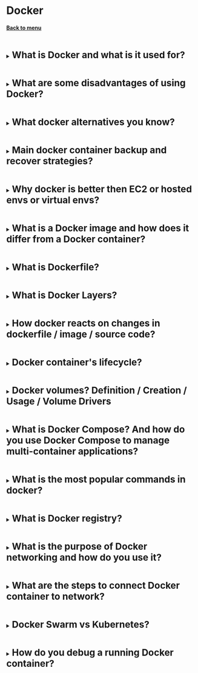 <h1>Docker</h1> 
<h4> 

[Back to menu](..%2FMenu.md)

</h4>

[//]: # (What is Docker and what is it used for?)
<br>
<details>
    <summary>
        <b><big><big><big>
            What is Docker and what is it used for?
        </big></big></big></b>
    </summary>

The main idea behind Docker is to create
independent and isolated lightweight and fast
environments.

**Isolation:** Docker allows users to create
isolated environments, called containers,
to launch and deploy applications

**Portability** This means
you can launch your container on any system.

**Efficiency:** Docker is lightweight and fast.
It shares the resources of the host machine
to run its environments.

**Development Lifecycle:**
It’s great for continuous integration and continuous
delivery (CI/CD) workflows.

**Deployment:** Docker makes it easier to
deploy your project on your server in order to put it online.
Docker makes it easier to deploy your project on your server
in order to put it online1.

</details>

[//]: # (What are some disadvantages of using Docker?)
<br>
<details>
    <summary>
        <b><big><big><big>
            What are some disadvantages of using Docker?
        </big></big></big></b>
    </summary>

While Docker has many advantages,
it also has some limitations. Here are a few:

- **Complexity of knowledge and integration:**
  can be a problem for who are new to Docker

- **Framework Dependency.**
    - **Missing Features:** Docker is still under active
      development, and there are many feature requests in progress.
    - **You can't switch quickly** to another framework
      in case if you need additional features.

- **Data Persistence:** If a container goes down,
  it needs a backup and recovery strategy.

- **Performance**: Docker containers are smaller
  and require fewer resources than a virtual machine.
  However, Docker by itself will use as much system resources
  as the system will allow.

- **Security:** While Docker containers are isolated,
  all containers share access to a single host operating system.
  This means that if a container is compromised,
  there’s a risk that the malicious code could gain
  access to the host system.

</details>

[//]: # (What docker alternatives you know?)
<br>
<details>
    <summary>
        <b><big><big><big>
            What docker alternatives you know?
        </big></big></big></b>
    </summary>

Podman // Containerd // Rancher

</details>

[//]: # (Main docker container backup 
        and recover strategies?)
<br>
<details>
    <summary>
        <b><big><big><big>
            Main docker container backup 
            and recover strategies?
        </big></big></big></b>
    </summary>

- **Committing Containers to an Image:**
  // docker container commit // command
  to store container filesystem changes
  and some of the container’s configuration
- Backing Up Volumes Separately
- Pushing Images
- Saving Images to a Local Tar File
- Re-creating Containers from Docker hub and Local tar

</details>

[//]: # (Why docker is better then EC2 
        or hosted envs or virtual envs?)
<br>
<details>
    <summary>
        <b><big><big><big>
            Why docker is better then EC2 
            or hosted envs or virtual envs?
        </big></big></big></b>
    </summary>

- Docker is a part of machine that uses reserved resources
  (in that concept on one ec2 can be stored lots of containers)

- Containers are lightweight piece of software
  that contains all parts to run application

- Docker containers are less resource-intensive
  than virtual machines.

- Docker containers are portable and provide
  an environment throughout the software
  development life cycle of the application.

</details>

[//]: # (What is a Docker image and 
        how does it differ from a Docker container?)
<br>
<details>
    <summary>
        <b><big><big><big>
            What is a Docker image and 
            how does it differ from a Docker container?
        </big></big></big></b>
    </summary>

**Docker Image:**

- A Docker image is an immutable (unchangeable) file
  that contains the source code, libraries, dependencies,
  tools, and other files needed for an application to run.
- Docker images are sometimes referred to as snapshots.
- When you change the initial state of an image
  and save the existing state, you create a new template
  with an additional layer on top of it.

Docker Container:

- A Docker container is a virtualized run-time environment
  where users can isolate applications from the
  underlying system.
- A container is a running instance of an image.

</details>

[//]: # (What is Dockerfile?)
<br>
<details>
    <summary>
        <b><big><big><big>
            What is Dockerfile?
        </big></big></big></b>
    </summary>

A Dockerfile is a text document that contains all
the commands a user could call on the command
line to assemble an image

</details>

[//]: # (What is Docker Layers?)
<br>
<details>
    <summary>
        <b><big><big><big>
            What is Docker Layers?
        </big></big></big></b>
    </summary>

Docker uses the concept of “layers” to build images.
Each layer is a set of changes that have
been made to the file system.
When you create a Dockerfile and run it,
each command in the Dockerfile creates a new layer.

These layers are stacked on top of each other
to create the final Docker image.
If you make changes to the Dockerfile,
Docker will rebuild only the changed layer
and all layers after it. This is called layer caching.

</details>

[//]: # (How docker reacts on changes in dockerfile / image / source code?)
<br>
<details>
    <summary>
        <b><big><big><big>
            How docker reacts on changes in dockerfile / image / source code?
        </big></big></big></b>
    </summary>

- **Dockerfile:** When you make changes to a Dockerfile and then run docker build,
  Docker starts building a new Docker image according to the instructions
  in the Dockerfile.

Docker uses a layered cache system, so if you change a line in your Dockerfile,
all layers defined after that line will be built again.
This is because the change might affect subsequent layers.

- **Image**: If you pull a new version of an image from a Docker registry
  (like Docker Hub), any containers that you start with docker run after that
  will use the new image.

However, any containers that were already running before you pulled
the new image will continue to use the old image they were started with,
unless you explicitly stop and remove the old container and start a new one.

- **Source Code:** Docker itself does not automatically react to changes
  in your source code.
  If you change your source code, you need to rebuild your Docker image
  (if your source code is part of the image) and restart your container to see the changes.

However, during development, you can use Docker volumes to map a directory
in your local file system (where your source code resides)
to a directory in the Docker container.

This way, changes to your local source code will immediately be reflected
inside the container.

</details>

[//]: # (Docker container's lifecycle?)
<br>
<details>
    <summary>
        <b><big><big><big>
            Docker container's lifecycle?
        </big></big></big></b>
    </summary>

The lifecycle of a Docker container consists of several stages:

1. **Create**. docker creates command or the docker run
2. **Start**. docker start command is used to start a created container.
3. **Running**. After the container is started, it’s in the running state.
4. **Stop**. The docker stop command is used to stop a running container.
    1. sends a **SIGTERM** signal to the main process to shut down cleanly
    2. If the process doesn’t stop after the period,
       Docker sends a **SIGKILL** terminate it
5. **Restart**. The docker restart command stops and then starts a container again.
   (useful for applying new settings or recovering from issues)
6. **Pause/Unpause**: The docker pause command pauses a running container,
   freezing all its processes.
   (useful for troubleshooting or system resource management)
7. **Remove**. remove a stopped container

</details>

[//]: # (Docker volumes? Definition / Creation / Usage / Volume Drivers)
<br>
<details>
    <summary>
        <b><big><big><big>
            Docker volumes? Definition / Creation / Usage / Volume Drivers
        </big></big></big></b>
    </summary>

The lifecycle of a Docker container consists of several stages:

Docker volumes are directory on the host machine that is controlled
by Docker container.
With the help of volumes, containers can backup, Restore, or Migrate Data

Creation - docker volume create

Usage: you can use the -v or --mount flag
to attach a volume to the container

Volumes can be shared and reused among containers.
They are a good way to share data between containers and the host.

Volume Drivers: Docker has a concept of volume drivers,
which allow volumes to be hosted on remote hosts or cloud providers.

</details>

[//]: # (What is Docker Compose? 
        And how do you use Docker Compose to manage multi-container applications?)
<br>
<details>
    <summary>
        <b><big><big><big>
            What is Docker Compose? 
            And how do you use Docker Compose to manage multi-container applications?
        </big></big></big></b>
    </summary>

Docker Compose is a tool for defining and running multi-container Docker applications.
With Compose, you use a YAML file to configure your application’s services.

</details>

[//]: # (What is the most popular commands in docker?)
<br>
<details>
    <summary>
        <b><big><big><big>
            What is the most popular commands in docker?
        </big></big></big></b>
    </summary>

- **docker run:** create and start a container from an image.
- **docker ps:** list the running containers.
- **docker stop**
- **docker rm**
- **docker images** lists the images.
- **docker rmi** removes one or more images.
- **docker pull** pulls an image
- **docker build**
- **docker login** logs in to a Docker registry.
- **docker network create**
- **docker volume create**

</details>

[//]: # (What is Docker registry?)
<br>
<details>
    <summary>
        <b><big><big><big>
            What is Docker registry?
        </big></big></big></b>
    </summary>

A Docker registry is a storage and distribution system for named Docker images.
It’s where you push images for storage and
pull them down when you need to run containers.

Like git for code

</details>

[//]: # (What is the purpose of Docker networking and how do you use it?)
<br>
<details>
    <summary>
        <b><big><big><big>
            What is the purpose of Docker networking and how do you use it?
        </big></big></big></b>
    </summary>

**Docker networking** enables containers to connect to each other
and to non-Docker workloads.

It’s a crucial aspect of Docker as it allows for the communication
and data sharing between multiple systems

</details>

[//]: # (What are the steps to connect Docker container to network?)
<br>
<details>
    <summary>
        <b><big><big><big>
            What are the steps to connect Docker container to network?
        </big></big></big></b>
    </summary>

1. **Create a Network:**
    -     docker network create
2. Run/Connect running container in the Network
    -     docker run --network=
    -     docker network connect
3. Inspect a Network to find details
    -     docker network inspect

</details>

[//]: # (Docker Swarm vs Kubernetes?)
<br>
<details>
    <summary>
        <b><big><big><big>
            Docker Swarm vs Kubernetes?
        </big></big></big></b>
    </summary>

Docker Swarm is a good choice for simpler applications 
that are quick to deploy and easy to manage.
- Docker Swarm is easier to install and configure
- Docker Swarm is known for its simplicity. 
In case if you’re already known with Docker commands.

Kubernetes is better suited for complex, high-demand applications
- Scalability features
- Kubernetes has a larger community

</details>

[//]: # (How do you debug a running Docker container?)
<br>
<details>
    <summary>
        <b><big><big><big>
            How do you debug a running Docker container?
        </big></big></big></b>
    </summary>

* Docker Logs
* Docker Exec to execute commands like "container /bin/bash"
* Docker Exec to get detailed information about your container
* Debugging Tools like an IntelliJ docker extension

</details>


